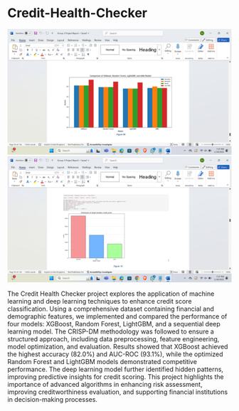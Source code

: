 # Credit-Health-Checker

![final_result.png](final_result.png)
![classification.png](classification.png)

The Credit Health Checker project explores the application of machine learning and deep learning techniques to enhance credit score classification. Using a comprehensive dataset containing financial and demographic features, we implemented and compared the performance of four models: XGBoost, Random Forest, LightGBM, and a sequential deep learning model. The CRISP-DM methodology was followed to ensure a structured approach, including data preprocessing, feature engineering, model optimization, and evaluation. Results showed that XGBoost achieved the highest accuracy (82.0%) and AUC-ROC (93.1%), while the optimized Random Forest and LightGBM models demonstrated competitive performance. The deep learning model further identified hidden patterns, improving predictive insights for credit scoring. This project highlights the importance of advanced algorithms in enhancing risk assessment, improving creditworthiness evaluation, and supporting financial institutions in decision-making processes.
